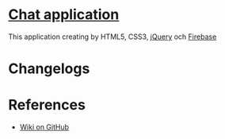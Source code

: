 # [Chat application](https://nguyenkhois.github.io/chat-application/)
This application creating by HTML5, CSS3, [jQuery](https://jquery.com/) och [Firebase](https://firebase.google.com/)

# Changelogs

# References
* [Wiki on GitHub](https://github.com/nguyenkhois/chat-application/wiki)
